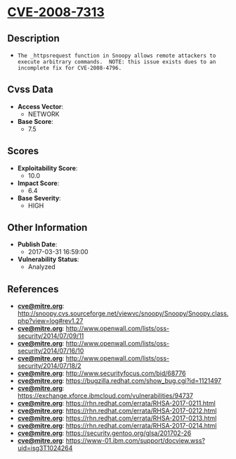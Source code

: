 
# [CVE-2008-7313](http://snoopy.cvs.sourceforge.net/viewvc/snoopy/Snoopy/Snoopy.class.php?view=log#rev1.27)

## Description

- `The _httpsrequest function in Snoopy allows remote attackers to execute arbitrary commands.  NOTE: this issue exists dues to an incomplete fix for CVE-2008-4796.`

## Cvss Data

- **Access Vector**:
  - NETWORK
- **Base Score**:
  - 7.5

## Scores

- **Exploitability Score**:
  - 10.0
- **Impact Score**:
  - 6.4
- **Base Severity**:
  - HIGH

## Other Information

- **Publish Date**:
  - 2017-03-31 16:59:00
- **Vulnerability Status**:
  - Analyzed

## References

- **cve@mitre.org**: http://snoopy.cvs.sourceforge.net/viewvc/snoopy/Snoopy/Snoopy.class.php?view=log#rev1.27
- **cve@mitre.org**: http://www.openwall.com/lists/oss-security/2014/07/09/11
- **cve@mitre.org**: http://www.openwall.com/lists/oss-security/2014/07/16/10
- **cve@mitre.org**: http://www.openwall.com/lists/oss-security/2014/07/18/2
- **cve@mitre.org**: http://www.securityfocus.com/bid/68776
- **cve@mitre.org**: https://bugzilla.redhat.com/show_bug.cgi?id=1121497
- **cve@mitre.org**: https://exchange.xforce.ibmcloud.com/vulnerabilities/94737
- **cve@mitre.org**: https://rhn.redhat.com/errata/RHSA-2017-0211.html
- **cve@mitre.org**: https://rhn.redhat.com/errata/RHSA-2017-0212.html
- **cve@mitre.org**: https://rhn.redhat.com/errata/RHSA-2017-0213.html
- **cve@mitre.org**: https://rhn.redhat.com/errata/RHSA-2017-0214.html
- **cve@mitre.org**: https://security.gentoo.org/glsa/201702-26
- **cve@mitre.org**: https://www-01.ibm.com/support/docview.wss?uid=isg3T1024264
